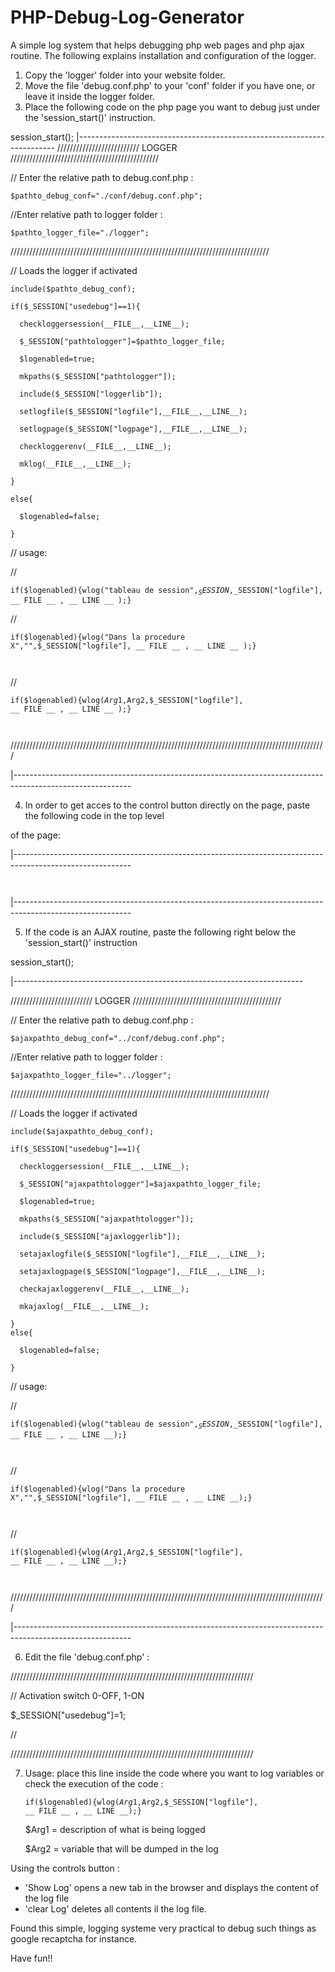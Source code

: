 # PHP-Debug-Log-Generator
A simple log system that helps debugging php web pages and php ajax routine.
The following explains installation and configuration of the logger.
1. Copy the 'logger' folder into your website folder.
2. Move the file 'debug.conf.php' to your 'conf' folder if you have one, or leave it inside the logger folder.
3. Place the following code on the php page you want to debug just under the 'session_start()' instruction.

session_start();
|------------------------------------------------------------------------
//////////////////////////  LOGGER ///////////////////////////////////////////////

// Enter the relative path to debug.conf.php :  

    $pathto_debug_conf="./conf/debug.conf.php";
    
//Enter relative path to logger folder :

    $pathto_logger_file="./logger";
    
//////////////////////////////////////////////////////////////////////////////////

// Loads the logger if activated 

    include($pathto_debug_conf);
    
    if($_SESSION["usedebug"]==1){
    
      checkloggersession(__FILE__,__LINE__);
      
      $_SESSION["pathtologger"]=$pathto_logger_file; 
      
      $logenabled=true; 
      
      mkpaths($_SESSION["pathtologger"]);  
      
      include($_SESSION["loggerlib"]);
      
      setlogfile($_SESSION["logfile"],__FILE__,__LINE__); 
      
      setlogpage($_SESSION["logpage"],__FILE__,__LINE__); 
      
      checkloggerenv(__FILE__,__LINE__);
      
      mklog(__FILE__,__LINE__);
      
    } 
    
    else{   
    
      $logenabled=false; 
      
    } 
// usage: 

//<code> <pre>if($logenabled){wlog("tableau de session",$_SESSION,$_SESSION["logfile"], __ FILE __ , __ LINE __ );}</pre></code>

//<code> <pre>if($logenabled){wlog("Dans la procedure X","",$_SESSION["logfile"], __ FILE __ , __ LINE __ );}</pre> </code>

//<code> <pre>if($logenabled){wlog($Arg1,$Arg2,$_SESSION["logfile"], __ FILE __ , __ LINE __ );} </pre> </code>

////////////////////////////////////////////////////////////////////////////////////////////////////

|-----------------------------------------------------------------------------------------------------------


4. In order to get acces to the control button directly on the page, paste the following code in the top level
<div> of the page:
    
|-----------------------------------------------------------------------------------------------------------

 <code><pre> <?php if($_SESSION["usedebug"]==1){include($_SESSION["loggerdiv"]); }?> </pre></code>
  
|-----------------------------------------------------------------------------------------------------------


5. If the code is an AJAX routine, paste the following right below the 'session_start()' instruction


session_start();

|------------------------------------------------------------------------

//////////////////////////  LOGGER ///////////////////////////////////////////////

// Enter the relative path to debug.conf.php :        

    $ajaxpathto_debug_conf="../conf/debug.conf.php";
    
//Enter relative path to logger folder :

    $ajaxpathto_logger_file="../logger";
    
//////////////////////////////////////////////////////////////////////////////////

// Loads the logger if activated 

    include($ajaxpathto_debug_conf);
    
    if($_SESSION["usedebug"]==1){
    
      checkloggersession(__FILE__,__LINE__);
      
      $_SESSION["ajaxpathtologger"]=$ajaxpathto_logger_file; 
      
      $logenabled=true; 
      
      mkpaths($_SESSION["ajaxpathtologger"]);  
      
      include($_SESSION["ajaxloggerlib"]);
      
      setajaxlogfile($_SESSION["logfile"],__FILE__,__LINE__); 
      
      setajaxlogpage($_SESSION["logpage"],__FILE__,__LINE__); 
      
      checkajaxloggerenv(__FILE__,__LINE__);
      
      mkajaxlog(__FILE__,__LINE__);
      
    } 
    else{   
    
      $logenabled=false; 
      
    } 
    
// usage:                                                                                       

//<code> <pre>if($logenabled){wlog("tableau de session",$_SESSION,$_SESSION["logfile"], __ FILE __ , __ LINE __);} </pre> </code>

// <code> <pre>if($logenabled){wlog("Dans la procedure X","",$_SESSION["logfile"], __ FILE __ , __ LINE __);}</pre> </code>

// <code><pre>if($logenabled){wlog($Arg1,$Arg2,$_SESSION["logfile"], __ FILE __ , __ LINE __);} </pre>  </code> 

////////////////////////////////////////////////////////////////////////////////////////////////////

|-----------------------------------------------------------------------------------------------------------


6. Edit the file 'debug.conf.php' :


/////////////////////////////////////////////////////////////////////////////

// Activation switch 0-OFF, 1-ON 

$_SESSION["usedebug"]=1;

//

/////////////////////////////////////////////////////////////////////////////


7. Usage: place this line inside the code where you want to log variables or check 
the execution of the code :

     
    <code><pre>if($logenabled){wlog($Arg1,$Arg2,$_SESSION["logfile"], __ FILE __ , __ LINE __);}</pre></code> 
    
    $Arg1 = description of what is being logged
    
    $Arg2 = variable that will be dumped in the log
    
Using the controls button :
  - 'Show Log' opens a new tab in the browser and displays the content of the log file
  - 'clear Log' deletes all contents il the log file.

Found this simple, logging systeme very practical to debug such things as google recaptcha for instance.

Have fun!!
